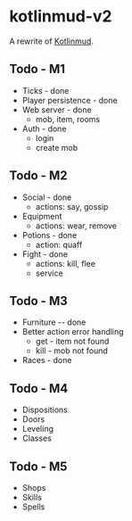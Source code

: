 # kotlinmud-v2

A rewrite of [Kotlinmud](https://github.com/danielmunro/kotlinmud).

## Todo - M1

* Ticks - done
* Player persistence - done
* Web server - done
  * mob, item, rooms
* Auth - done
  * login
  * create mob

## Todo - M2

* Social - done
  * actions: say, gossip
* Equipment
  * actions: wear, remove
* Potions - done
  * action: quaff
* Fight - done
  * actions: kill, flee
  * service

## Todo - M3

* Furniture -- done
* Better action error handling
  * get - item not found
  * kill - mob not found
* Races - done

## Todo - M4

* Dispositions
* Doors
* Leveling
* Classes

## Todo - M5

* Shops
* Skills
* Spells